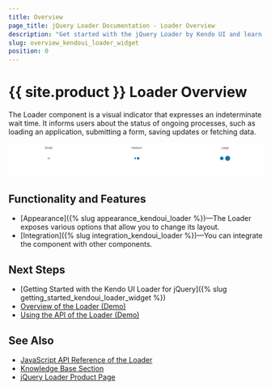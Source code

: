 ```yaml
---
title: Overview
page_title: jQuery Loader Documentation - Loader Overview
description: "Get started with the jQuery Loader by Kendo UI and learn how to create, initialize, and enable the widget."
slug: overview_kendoui_loader_widget
position: 0
---
```


# {{ site.product }} Loader Overview

The Loader component is a visual indicator that expresses an indeterminate wait time. It informs users about the status of ongoing processes, such as loading an application, submitting a form, saving updates or fetching data.

![Kendo UI for jQuery Loader Overview](loader-overview.PNG)

## Functionality and Features

* [Appearance]({% slug appearance_kendoui_loader %})&mdash;The Loader exposes various options that allow you to change its layout.
* [Integration]({% slug integration_kendoui_loader %})&mdash;You can integrate the component with other components.

## Next Steps

* [Getting Started with the Kendo UI Loader for jQuery]({% slug getting_started_kendoui_loader_widget %})
* [Overview of the Loader (Demo)](https://demos.telerik.com/kendo-ui/loader/index)
* [Using the API of the Loader (Demo)](https://demos.telerik.com/kendo-ui/loader/api)

## See Also

* [JavaScript API Reference of the Loader](/api/javascript/ui/loader) 
* [Knowledge Base Section](/knowledge-base)
* [jQuery Loader Product Page](https://www.telerik.com/kendo-jquery-ui/loader)
